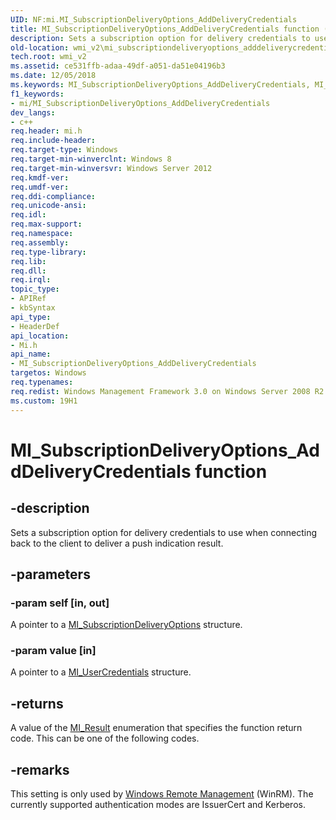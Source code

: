 ```yaml
---
UID: NF:mi.MI_SubscriptionDeliveryOptions_AddDeliveryCredentials
title: MI_SubscriptionDeliveryOptions_AddDeliveryCredentials function (mi.h)
description: Sets a subscription option for delivery credentials to use when connecting back to the client to deliver a push indication result.
old-location: wmi_v2\mi_subscriptiondeliveryoptions_adddeliverycredentials.htm
tech.root: wmi_v2
ms.assetid: ce531ffb-adaa-49df-a051-da51e04196b3
ms.date: 12/05/2018
ms.keywords: MI_SubscriptionDeliveryOptions_AddDeliveryCredentials, MI_SubscriptionDeliveryOptions_AddDeliveryCredentials function [Windows Management Infrastructure (MI)], mi/MI_SubscriptionDeliveryOptions_AddDeliveryCredentials, wmi_v2.mi_subscriptiondeliveryoptions_adddeliverycredentials
f1_keywords:
- mi/MI_SubscriptionDeliveryOptions_AddDeliveryCredentials
dev_langs:
- c++
req.header: mi.h
req.include-header: 
req.target-type: Windows
req.target-min-winverclnt: Windows 8
req.target-min-winversvr: Windows Server 2012
req.kmdf-ver: 
req.umdf-ver: 
req.ddi-compliance: 
req.unicode-ansi: 
req.idl: 
req.max-support: 
req.namespace: 
req.assembly: 
req.type-library: 
req.lib: 
req.dll: 
req.irql: 
topic_type:
- APIRef
- kbSyntax
api_type:
- HeaderDef
api_location:
- Mi.h
api_name:
- MI_SubscriptionDeliveryOptions_AddDeliveryCredentials
targetos: Windows
req.typenames: 
req.redist: Windows Management Framework 3.0 on Windows Server 2008 R2 with SP1, Windows 7 with SP1, and Windows Server 2008 with SP2
ms.custom: 19H1
---
```


# MI_SubscriptionDeliveryOptions_AddDeliveryCredentials function


## -description


Sets a subscription option for delivery credentials to use when connecting back to the client to deliver a push indication result.


## -parameters




### -param self [in, out]

A pointer to a <a href="https://docs.microsoft.com/windows/desktop/api/mi/ns-mi-mi_subscriptiondeliveryoptions">MI_SubscriptionDeliveryOptions</a> structure.


### -param value [in]

A pointer to a <a href="https://docs.microsoft.com/windows/desktop/api/mi/ns-mi-mi_usercredentials">MI_UserCredentials</a> structure.


## -returns



A value of the <a href="https://docs.microsoft.com/windows/desktop/api/mi/ne-mi-mi_result">MI_Result</a> enumeration that specifies the function return code. This can be one of the following codes.




## -remarks



This setting is only used by <a href="https://docs.microsoft.com/windows/desktop/WinRM/portal">Windows Remote Management</a> (WinRM). The currently supported authentication modes are IssuerCert and Kerberos.



